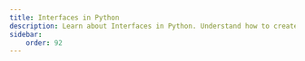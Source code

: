 ```yaml
---
title: Interfaces in Python
description: Learn about Interfaces in Python. Understand how to create and use interfaces in Python. Python Does not have a native support for interfaces, but we can use Abstract Base Classes to create interfaces in Python.
sidebar: 
    order: 92
---
```

